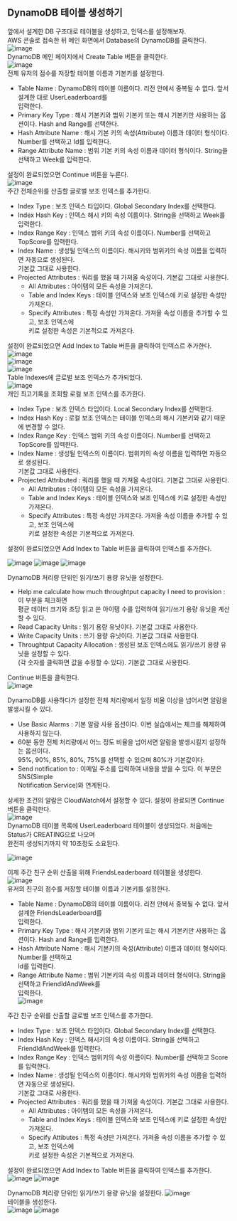 ## DynamoDB 테이블 생성하기
앞에서 설계한 DB 구조대로 테이블을 생성하고, 인덱스를 설정해보자.  
AWS 콘솔로 접속한 뒤 메인 화면에서 Database의 DynamoDB를 클릭한다.  
![image](https://user-images.githubusercontent.com/33191974/138648491-f438a06f-c329-43ff-81a3-8d4aeead9abf.png)  
DynamoDB 메인 페이지에서 Create Table 버튼을 클릭한다.  
![image](https://user-images.githubusercontent.com/33191974/138648568-7edc3640-6a21-410c-8b81-b962e730cb3e.png)  
전체 유저의 점수를 저장할 테이블 이름과 기본키를 설정한다.  
- Table Name : DynamoDB의 테이블 이름이다. 리전 안에서 중복될 수 없다. 앞서 설계한 대로 UserLeaderboard를  
  입력한다.  
- Primary Key Type : 해시 기본키와 범위 기본키 또는 해시 기본키만 사용하는 옵션이다. Hash and Range를 선택한다.    
- Hash Attribute Name : 해시 기본 키의 속성(Attribute) 이름과 데이터 형식이다. Number를 선택하고 Id를 입력한다.  
- Range Attribute Name : 범위 기본 키의 속성 이름과 데이터 형식이다. String을 선택하고 Week를 입력한다.  

설정이 완료되었으면 Continue 버튼을 누른다.  
![image](https://user-images.githubusercontent.com/33191974/138649766-8295e068-f8b9-4fd2-b7e2-627bf6c14dbc.png)  
주간 전체순위를 산출할 글로벌 보조 인덱스를 추가한다.  
- Index Type : 보조 인덱스 타입이다. Global Secondary Index를 선택한다.  
- Index Hash Key : 인덱스 해시 키의 속성 이름이다. String을 선택하고 Week를 입력한다.  
- Index Range Key : 인덱스 범위 키의 속성 이름이다. Number를 선택하고 TopScore를 입력한다.  
- Index Name :  생성될 인덱스의 이름이다. 해시키와 범위키의 속성 이름을 입력하면 자동으로 생성된다.  
  기본값 그대로 사용한다.  
- Projected Attributes : 쿼리를 했을 때 가져올 속성이다. 기본값 그대로 사용한다.  
   - All Attributes : 아이템의 모든 속성을 가져온다.  
   - Table and Index Keys : 테이블 인덱스와 보조 인덱스에 키로 설정한 속성만 가져온다.  
   - Specify Attributes : 특정 속성만 가져온다. 가져올 속성 이름을 추가할 수 있고, 보조 인덱스에  
     키로 설정한 속성은 기본적으로 가져온다.  

설정이 완료되었으면 Add Index to Table 버튼을 클릭하여 인덱스르 추가한다.   
![image](https://user-images.githubusercontent.com/33191974/138650901-93a3dc97-c6a6-4c1d-ade6-ce3ba7e04465.png)  
![image](https://user-images.githubusercontent.com/33191974/138651021-206fc687-9aa4-4160-8500-ac3ea4913498.png)  
![image](https://user-images.githubusercontent.com/33191974/138650851-850698b9-55b4-4ceb-bfc5-2d6212723f06.png)    
Table Indexes에 글로벌 보조 인덱스가 추가되었다.  
![image](https://user-images.githubusercontent.com/33191974/138651151-124be7d1-09ee-403c-a681-52168da0b831.png)  
개인 최고기록을 조회할 로컬 보조 인덱스를 추가한다.  
- Index Type : 보조 인덱스 타입이다. Local Secondary Index를 선택한다. 
- Index Hash Key : 로컬 보조 인덱스는 테이블 인덱스의 해시 기본키와 같기 때문에 변경할 수 없다.  
- Index Range Key : 인덱스 범위 키의 속성 이름이다. Number를 선택하고 TopScore를 입력한다.  
- Index Name : 생성될 인덱스의 이름이다. 범위키의 속성 이름을 입력하면 자동으로 생성된다.   
  기본값 그대로 사용한다.  
- Projected Attributed : 쿼리를 했을 때 가져올 속성이다. 기본값 그대로 사용한다.  
   - All Attributes : 아이템의 모든 속성을 가져온다. 
   - Table and Index Keys : 테이블 인덱스와 보조 인덱스에 키로 설정한 속성만 가져온다.  
   - Specify Attributes : 특정 속성만 가져온다. 가져올 속성 이름을 추가할 수 있고, 보조 인덱스에  
     키로 설정한 속성은 기본적으로 가져온다. 
     
설정이 완료되었으면 Add Index to Table 버튼을 클릭하여 인덱스를 추가한다.  

![image](https://user-images.githubusercontent.com/33191974/138657083-f4fafaf3-eb61-4eb3-83e4-8279b3da4213.png)
![image](https://user-images.githubusercontent.com/33191974/138657296-4902f8e6-170f-40d2-880d-7927c5f5dea0.png)
![image](https://user-images.githubusercontent.com/33191974/138657381-950ba063-30d7-4e68-8686-9a5f3a3be1fd.png)  
  
DynamoDB 처리량 단위인 읽기/쓰기 용량 유닛을 설정한다.  
- Help me calculate how much throughtput capacity I need to provision : 이 부분을 체크하면  
  평균 데이터 크기와 초당 읽고 쓴 아이템 수를 입력하여 읽기/쓰기 용량 유닛을 계산할 수 있다.  
- Read Capacity Units : 읽기 용량 유닛이다. 기본값 그대로 사용한다.  
- Write Capacity Units : 쓰기 용량 유닛이다. 기본값 그대로 사용한다.  
- Throughtput Capacity Allocation : 생성된 보조 인덱스에도 읽기/쓰기 용량 유닛을 설정할 수 있다.  
  (각 숫자를 클릭하면 값을 수정할 수 있다). 기본값 그대로 사용한다.  
  
Continue 버튼을 클릭한다.  
![image](https://user-images.githubusercontent.com/33191974/138659129-212e3b2f-5558-4eb0-b9bc-8b2e25ce7302.png)

DynamoDB를 사용하다가 설정한 전체 처리량에서 일정 비율 이상을 넘어서면 알람을 발생시킬 수 있다.  
- Use Basic Alarms : 기본 알람 사용 옵션이다. 이번 실습에서는 체크를 해제하여 사용하지 않는다.  
- 60분 동안 전체 처리량에서 어느 정도 비율을 넘어서면 알람을 발생시킬지 설정하는 옵션이다.  
  95%, 90%, 85%, 80%, 75%를 선택할 수 있으며 80%가 기본값이다.  
- Send notification to : 이메일 주소를 입력하여 내용을 받을 수 있다. 이 부분은 SNS(Simple  
  Notification Service)와 연계된다.  

상세한 조건의 알람은 CloudWatch에서 설정할 수 있다. 설정이 완료되면 Continue 버튼을 클릭한다.  
![image](https://user-images.githubusercontent.com/33191974/138659180-bd41c0ca-5362-4a5f-8d6f-b7b967ac79a4.png)  
DynamoDB 테이블 목록에 UserLeaderboard 테이블이 생성되었다. 처음에는 Status가 CREATING으로 나오며  
완전히 생성되기까지 약 10초정도 소요된다.  
  
![image](https://user-images.githubusercontent.com/33191974/138659277-f22d3d58-e926-4e4a-8b97-49b7eb20d8fc.png)  

이제 주간 친구 순위 산출을 위해 FriendsLeaderboard 테이블을 생성한다.  
![image](https://user-images.githubusercontent.com/33191974/138659496-923092aa-9683-4f74-876d-4d34d4f9756f.png)  
유저의 친구의 점수를 저장할 테이블 이름과 기본키를 설정한다.  
- Table Name : DynamoDB의 테이블 이름이다. 리전 안에서 중복될 수 없다. 앞서 설계한 FriendsLeaderboard를   
  입력한다.  
- Primary Key Type : 해시 기본키와 범위 기본키 또는 해시 기본키만 사용하는 옵션이다. Hash and Range를 입력한다.   
- Hash Attribute Name : 해시 기본키의 속성(Attribute) 이름과 데이터 형식이다. Number를 선택하고  
  Id를 입력한다.  
- Range Attribute Name : 범위 기본키의 속성 이름과 데이터 형식이다. String을 선택하고 FriendIdAndWeek를  
  입력한다.  
![image](https://user-images.githubusercontent.com/33191974/138660248-6dee8639-2f82-4e65-b286-dbed8076229a.png)  

주간 친구 순위를 산출할 글로벌 보조 인덱스를 추가한다.  
- Index Type : 보조 인덱스 타입이다. Global Secondary Index를 선택한다.  
- Index Hash Key : 인덱스 해시키의 속성 이름이다. String을 선택하고 FriendIdAndWeek를 입력한다.  
- Index Range Key : 인덱스 범위키의 속성 이름이다. Number를 선택하고 Score를 입력한다.  
- Index Name : 생성될 인덱스의 이름이다. 해시키와 범위키의 속성 이름을 입력하면 자동으로 생성된다.  
  기본값 그대로 사용한다.  
- Projected Attributes : 쿼리를 했을 때 가져올 속성이다. 기본값 그대로 사용한다. 
   - All Attributes : 아이템의 모든 속성을 가져온다.
   - Table and Index Keys : 테이블 인덱스와 보조 인덱스에 키로 설정한 속성만 가져온다.
   - Specify Attibutes : 특정 속성만 가져온다. 가져올 속성 이름을 추가할 수 있고, 보조 인덱스에  
     키로 설정한 속성은 기본적으로 가져온다.

설정이 완료되었으면 Add Index to Table 버튼을 클릭하여 인덱스를 추가한다.
![image](https://user-images.githubusercontent.com/33191974/138661234-a5108681-d727-4b6d-94ec-f0ba4f8487de.png)
![image](https://user-images.githubusercontent.com/33191974/138661294-863878a4-ee40-41ca-8c5f-be6c1734cd44.png)  
  
DynamoDB 처리량 단위인 읽기/쓰기 용량 유닛을 설정한다.
![image](https://user-images.githubusercontent.com/33191974/138661454-2b7367ad-d3bf-4d09-a69c-5447097e67d1.png)  
테이블을 생성한다.  
![image](https://user-images.githubusercontent.com/33191974/138661533-992ae0d7-f75e-4491-8a8a-73df127afc4f.png)
![image](https://user-images.githubusercontent.com/33191974/138661645-c4e26129-e47f-4b04-8675-c5199dbf22a5.png)




  
  
  











































